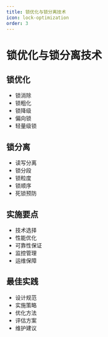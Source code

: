 ```yaml
---
title: 锁优化与锁分离技术
icon: lock-optimization
order: 3
---
```


# 锁优化与锁分离技术

## 锁优化
- 锁消除
- 锁粗化
- 锁降级
- 偏向锁
- 轻量级锁

## 锁分离
- 读写分离
- 锁分段
- 锁粒度
- 锁顺序
- 死锁预防

## 实施要点
- 技术选择
- 性能优化
- 可靠性保证
- 监控管理
- 运维保障

## 最佳实践
- 设计规范
- 实施策略
- 优化方法
- 评估方案
- 维护建议
